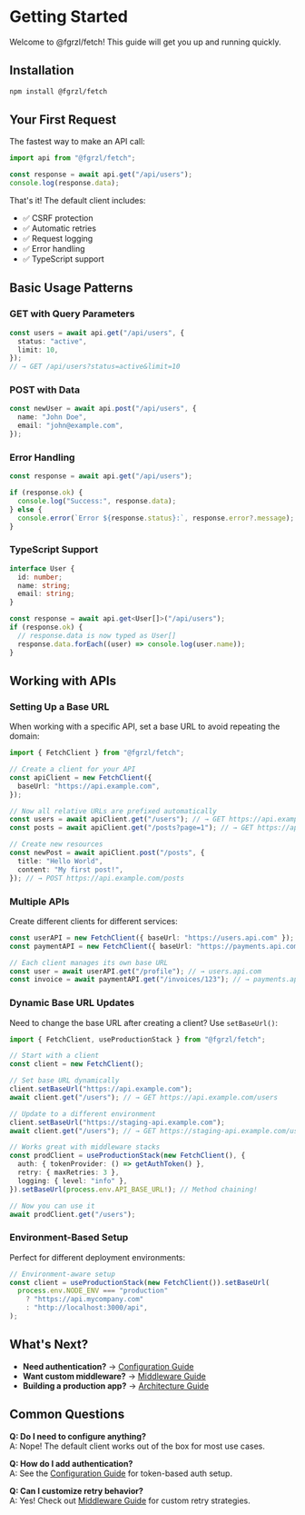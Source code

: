 # Getting Started

Welcome to @fgrzl/fetch! This guide will get you up and running quickly.

## Installation

```bash
npm install @fgrzl/fetch
```

## Your First Request

The fastest way to make an API call:

```typescript
import api from "@fgrzl/fetch";

const response = await api.get("/api/users");
console.log(response.data);
```

That's it! The default client includes:

- ✅ CSRF protection
- ✅ Automatic retries
- ✅ Request logging
- ✅ Error handling
- ✅ TypeScript support

## Basic Usage Patterns

### GET with Query Parameters

```typescript
const users = await api.get("/api/users", {
  status: "active",
  limit: 10,
});
// → GET /api/users?status=active&limit=10
```

### POST with Data

```typescript
const newUser = await api.post("/api/users", {
  name: "John Doe",
  email: "john@example.com",
});
```

### Error Handling

```typescript
const response = await api.get("/api/users");

if (response.ok) {
  console.log("Success:", response.data);
} else {
  console.error(`Error ${response.status}:`, response.error?.message);
}
```

### TypeScript Support

```typescript
interface User {
  id: number;
  name: string;
  email: string;
}

const response = await api.get<User[]>("/api/users");
if (response.ok) {
  // response.data is now typed as User[]
  response.data.forEach((user) => console.log(user.name));
}
```

## Working with APIs

### Setting Up a Base URL

When working with a specific API, set a base URL to avoid repeating the domain:

```typescript
import { FetchClient } from "@fgrzl/fetch";

// Create a client for your API
const apiClient = new FetchClient({
  baseUrl: "https://api.example.com",
});

// Now all relative URLs are prefixed automatically
const users = await apiClient.get("/users"); // → GET https://api.example.com/users
const posts = await apiClient.get("/posts?page=1"); // → GET https://api.example.com/posts?page=1

// Create new resources
const newPost = await apiClient.post("/posts", {
  title: "Hello World",
  content: "My first post!",
}); // → POST https://api.example.com/posts
```

### Multiple APIs

Create different clients for different services:

```typescript
const userAPI = new FetchClient({ baseUrl: "https://users.api.com" });
const paymentAPI = new FetchClient({ baseUrl: "https://payments.api.com" });

// Each client manages its own base URL
const user = await userAPI.get("/profile"); // → users.api.com
const invoice = await paymentAPI.get("/invoices/123"); // → payments.api.com
```

### Dynamic Base URL Updates

Need to change the base URL after creating a client? Use `setBaseUrl()`:

```typescript
import { FetchClient, useProductionStack } from "@fgrzl/fetch";

// Start with a client
const client = new FetchClient();

// Set base URL dynamically
client.setBaseUrl("https://api.example.com");
await client.get("/users"); // → GET https://api.example.com/users

// Update to a different environment
client.setBaseUrl("https://staging-api.example.com");
await client.get("/users"); // → GET https://staging-api.example.com/users

// Works great with middleware stacks
const prodClient = useProductionStack(new FetchClient(), {
  auth: { tokenProvider: () => getAuthToken() },
  retry: { maxRetries: 3 },
  logging: { level: "info" },
}).setBaseUrl(process.env.API_BASE_URL!); // Method chaining!

// Now you can use it
await prodClient.get("/users");
```

### Environment-Based Setup

Perfect for different deployment environments:

```typescript
// Environment-aware setup
const client = useProductionStack(new FetchClient()).setBaseUrl(
  process.env.NODE_ENV === "production"
    ? "https://api.mycompany.com"
    : "http://localhost:3000/api",
);
```

## What's Next?

- **Need authentication?** → [Configuration Guide](./configuration.md)
- **Want custom middleware?** → [Middleware Guide](./middleware.md)
- **Building a production app?** → [Architecture Guide](./architecture.md)

## Common Questions

**Q: Do I need to configure anything?**  
A: Nope! The default client works out of the box for most use cases.

**Q: How do I add authentication?**  
A: See the [Configuration Guide](./configuration.md) for token-based auth setup.

**Q: Can I customize retry behavior?**  
A: Yes! Check out [Middleware Guide](./middleware.md) for custom retry strategies.
